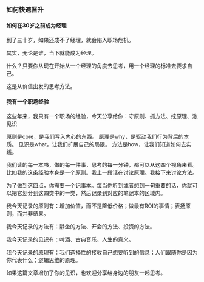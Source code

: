 ### 如何快速晋升


#### 如何在30岁之前成为经理

到了三十岁，如果还成不了经理，就会陷入职场危机。

其实，无论是谁，当下就能成为经理。

什么？只要你从现在开始从一个经理的角度去思考，用一个经理的标准去要求自己。

这是从价值出发的思考方法。

#### 我有一个职场经验

这些年来，我只有一个职场的经验，今天分享给你：守原则、抓方法、挖原理、涨见识

原则是core，是我们写入内心的东西。
原理是why，是驱动我们行为背后的本质。
见识是what，让我们扩展自己的局限。
方法是how，让我们知道如何去实践。

我们读的每一本书，做的每一件事，思考的每一分钟，都可以从这四个视角来看。比如我的这条经验本身是一个原则。我上一段话在讨论原理。我接下来讨论方法。

为了做到这四点，你需要一个记事本。每当你听到或者想到一句重要的话，你就可以把它划分到这四类中的一类，然后记录到对应的笔记本的区域内。

我今天记录的原则有：增加价值，而不是降低价格；做最有ROI的事情；表扬原则，而并非结果。

我今天记录的方法有：静坐的方法、开会的方法、投资的方法。

我今天记录的见识有：啤酒、古典音乐、人生的意义。

我今天记录的原理有：我们选择性的接收自己想要听到的信息；人们跟随你是因为你代表什么；逻辑思维的原理。

如果这篇文章增加了你的见识，也欢迎分享给身边的朋友一起思考。
